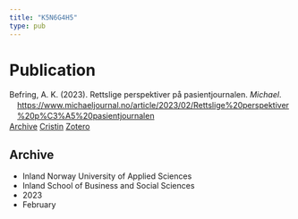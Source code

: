 ```yaml
---
title: "K5N6G4H5"
type: pub
---
```

<h1>Publication</h1>
<article id="csl-bib-container-K5N6G4H5" class="csl-bib-container">
  <div class="csl-bib-body" style="line-height: 1.35; padding-left: 1em; text-indent:-1em;">
  <div class="csl-entry">Befring, A. K. (2023). Rettslige perspektiver p&#xE5; pasientjournalen. <i>Michael</i>. <a href="https://www.michaeljournal.no/article/2023/02/Rettslige%20perspektiver%20p%C3%A5%20pasientjournalen">https://www.michaeljournal.no/article/2023/02/Rettslige%20perspektiver%20p%C3%A5%20pasientjournalen</a></div>
</div>
  <div class="csl-bib-buttons">
    <a href="#taxonomy-article-K5N6G4H5" class="csl-bib-button">Archive</a>
    <a href alt="Cristin URL" class="csl-bib-button">Cristin</a>
    <a href alt="Zotero URL" class="csl-bib-button">Zotero</a>
  </div>
  <div id="csl-bib-meta-container-K5N6G4H5"></div>
</article>
<div id="csl-bib-meta-K5N6G4H5" class="csl-bib-meta">
  <article id="taxonomy-article-K5N6G4H5" class="taxonomy-article">
    <h1>Archive</h1>
    <ul>
      <li>Inland Norway University of Applied Sciences</li>
      <li>Inland School of Business and Social Sciences</li>
      <li>2023</li>
      <li>February</li>
    </ul>
  </article>
</div>
